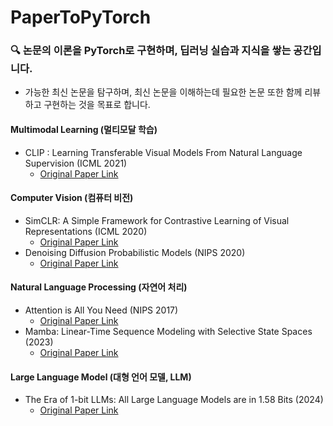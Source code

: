 # PaperToPyTorch
### 🔍 논문의 이론을 PyTorch로 구현하며, 딥러닝 실습과 지식을 쌓는 공간입니다.   
   * 가능한 최신 논문을 탐구하며, 최신 논문을 이해하는데 필요한 논문 또한 함께 리뷰하고 구현하는 것을 목표로 합니다.

#### Multimodal Learning (멀티모달 학습)
* CLIP : Learning Transferable Visual Models From Natural Language Supervision (ICML 2021)
    * [Original Paper Link](https://arxiv.org/abs/2103.00020)
       
#### Computer Vision (컴퓨터 비전)
* SimCLR: A Simple Framework for Contrastive Learning of Visual Representations (ICML 2020)
    * [Original Paper Link](https://arxiv.org/abs/2002.05709)
* Denoising Diffusion Probabilistic Models (NIPS 2020)
    * [Original Paper Link](https://arxiv.org/abs/2006.11239)
      
#### Natural Language Processing (자연어 처리)
* Attention is All You Need (NIPS 2017)
    * [Original Paper Link](https://arxiv.org/abs/1706.03762)
* Mamba: Linear-Time Sequence Modeling with Selective State Spaces (2023)
    * [Original Paper Link](https://arxiv.org/abs/2312.00752)   

#### Large Language Model (대형 언어 모델, LLM)
* The Era of 1-bit LLMs: All Large Language Models are in 1.58 Bits (2024)
    * [Original Paper Link](https://arxiv.org/abs/2103.00020)
